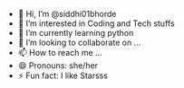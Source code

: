 - 👋 Hi, I’m @siddhi01bhorde
- 👀 I’m interested in Coding and Tech stuffs
- 🌱 I’m currently learning python
- 💞️ I’m looking to collaborate on ...
- 📫 How to reach me ...
- 😄 Pronouns: she/her
- ⚡ Fun fact: I like Starsss

<!---
siddhi01bhorde/siddhi01bhorde is a ✨ special ✨ repository because its `README.md` (this file) appears on your GitHub profile.
You can click the Preview link to take a look at your changes.
--->
